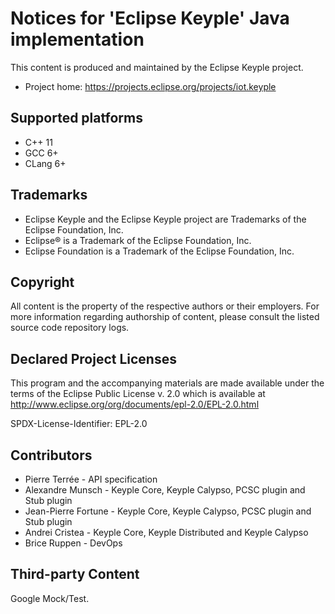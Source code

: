 # Notices for 'Eclipse Keyple' Java implementation

This content is produced and maintained by the Eclipse Keyple project.

* Project home: https://projects.eclipse.org/projects/iot.keyple

## Supported platforms

* C++ 11
* GCC 6+
* CLang 6+

## Trademarks

* Eclipse Keyple and the Eclipse Keyple project are Trademarks of the Eclipse Foundation, Inc.
* Eclipse® is a Trademark of the Eclipse Foundation, Inc.
* Eclipse Foundation is a Trademark of the Eclipse Foundation, Inc.

## Copyright

All content is the property of the respective authors or their employers.
For more information regarding authorship of content, please consult the
listed source code repository logs.

## Declared Project Licenses

This program and the accompanying materials are made available under the terms
of the Eclipse Public License v. 2.0 which is available at
http://www.eclipse.org/org/documents/epl-2.0/EPL-2.0.html

SPDX-License-Identifier: EPL-2.0

## Contributors

* Pierre Terrée - API specification
* Alexandre Munsch - Keyple Core, Keyple Calypso, PCSC plugin and Stub plugin
* Jean-Pierre Fortune - Keyple Core, Keyple Calypso, PCSC plugin and Stub plugin
* Andrei Cristea - Keyple Core, Keyple Distributed and Keyple Calypso
* Brice Ruppen - DevOps

## Third-party Content

Google Mock/Test.
